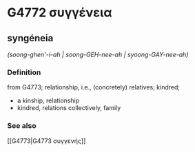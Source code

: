 # G4772 συγγένεια

## syngéneia

_(soong-ghen'-i-ah | soong-GEH-nee-ah | syoong-GAY-nee-ah)_

### Definition

from G4773; relationship, i.e., (concretely) relatives; kindred; 

- a kinship, relationship
- kindred, relations collectively, family

### See also

[[G4773|G4773 συγγενής]]
